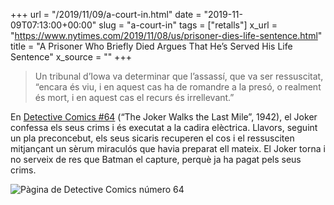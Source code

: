 +++
url = "/2019/11/09/a-court-in.html"
date = "2019-11-09T07:13:00+00:00"
slug = "a-court-in"
tags = ["retalls"]
x_url = "https://www.nytimes.com/2019/11/08/us/prisoner-dies-life-sentence.html"
title = "A Prisoner Who Briefly Died Argues That He’s Served His Life Sentence"
x_source = ""
+++


> Un tribunal d’Iowa va determinar que l’assassí, que va ser ressuscitat, “encara és viu, i en aquest cas ha de romandre a la presó, o realment és mort, i en aquest cas el recurs és irrellevant.”

En [Detective Comics #64](https://batman.fandom.com/wiki/Detective_Comics_Issue_64) (“The Joker Walks the Last Mile”, 1942), el Joker confessa els seus crims i és executat a la cadira elèctrica. Llavors, seguint un pla preconcebut, els seus sicaris recuperen el cos i el ressusciten mitjançant un sèrum miraculós que havia preparat ell mateix. El Joker torna i no serveix de res que Batman el capture, perquè ja ha pagat pels seus crims.

<img src="https://www.comicbookherald.com/wp-content/uploads/2015/03/joker-sentenced-to-death.jpg" alt="Pàgina de Detective Comics número 64">
